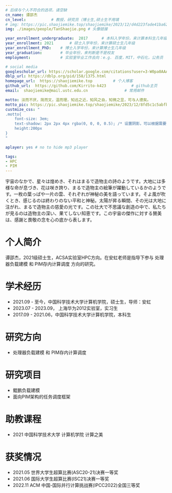 ```yaml
---
# 后续与个人不符合的选项，请空缺
cn_name: 谭邵杰
cn_level:           # 教授，研究员（博士生,硕士生不用填
# img: https://pic.shaojiemike.top/shaojiemike/2023/12/d4d223fade41ba62f09917f864b27c7e.png # 头像链接
img: ./images/people/TanShaojie.png # 头像链接

year_enrollment_undergraduate:  2017      # 本科入学年份，来计算本科生几年级
year_enrollment: 2021       # 硕士入学年份，来计算硕士生几年级
year_enrollment_PhD:    # 博士入学年份，来计算博士生几年级
year_graduation:        # 毕业年份，来判断是不是校友
employment:             # 实验室毕业工作去向：e.g. 百度，MIT，中石化，公务员

# social media
googlescholar_url: https://scholar.google.com/citations?user=3-W0pa0AAAAJ         # googlescholar
dblp_url: https://dblp.org/pid/158/1375.html 
homepage_url:  https://shaojiemike.top         # 个人博客
github_url:  https://github.com/Kirrito-k423           # github主页
email:  shaojiemike@mail.ustc.edu.cn                # 常用邮件

motto: 淡而不厌，简而文，温而理，知远之近，知风之自，知微之显，可与人德矣。
motto_pic: https://pic.shaojiemike.top/shaojiemike/2023/12/8fd5c1c5abfb5149af6d082f7b3978c1.png
custmize_css: "
.motto{
    font-size: 3em;
    text-shadow: 2px 2px 4px rgba(0, 0, 0, 0.5); /* 设置阴影，可以根据需要调整阴影的偏移和颜色 */
    height:200px
}
"

aplayer: yes # no to hide mp3 player

tags:
- HPC
- PIM
---
```


宇宙のなかで、星々は煌めき、それはまるで造物主の詩のようです。大地には多様な命が息づき、花は咲き誇り、まるで造物主の絵筆が躍動しているかのようです。一枚の葉っぱや一片の雲、それぞれが神秘の美を語っています。そよ風が吹くとき、感じるのは終わりのない平和と神秘。太陽が昇る瞬間、その光は大地に注がれ、まるで造物主の慈愛の光です。この壮大で不思議な創造の中で、私たちが見るのは造物主の深い、果てしない知恵です。この宇宙の傑作に対する賛美は、感謝と畏敬の念を心の底から表します。

# 个人简介

谭邵杰，2021级硕士生，ACSA实验室HPC方向。在安虹老师是指导下参与 处理器负载建模 和 PIM存内计算调度 方向的研究。

# 学术经历

* 2021.09 - 至今，中国科学技术大学计算机学院，硕士生，导师：安虹
* 2023.07 - 2023.09， 上海华为2012实验室，实习生
* 2017.09 - 2021.06，中国科学技术大学计算机学院，本科生

# 研究方向

* 处理器负载建模 和 PIM存内计算调度

# 研究项目

* 鲲鹏负载建模
* 面向PIM架构的任务调度框架

# 助教课程

* 2021     中国科学技术大学 计算机学院 计算之美

# 获奖情况

* 2021.05    世界大学生超算比赛(ASC20-21)决赛一等奖
* 2021.06    国际大学生超算比赛(ISC21)决赛一等奖
* 2022.11    ACM 中国-国际并行计算挑战赛(IPCC2022)全国三等奖
